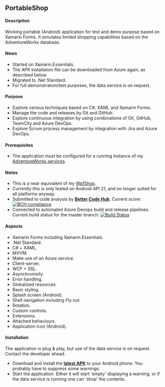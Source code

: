 ## PortableShop

#### Description
Working portable (Android) application for test and demo purpose based on Xamarin Forms. It simulates limited shopping capabilities based on the AdventureWorks database.

#### News
* Started on Xamarin.Essentials.
* The APK installation file can be downloaded from Azure again, as described below.
* Migrated to .Net Standard.
* For full demonstration/test purposes, the data service is on request.

#### Purpose
* Explore various techniques based on C#, XAML and Xamarin Forms.
* Manage the code and releases by Git and GitHub.
* Explore continuous integration by using combinations of Git, GitHub, TeamCity and Azure DevOps.
* Explore Scrum process management by integration with Jira and Azure DevOps.

#### Prerequisites
* The application must be configured for a running instance of my [AdventureWorks services](https://github.com/a-einstein/AdventureWorks/blob/master/README.md).

#### Notes
* This is a near equivalent of my [WpfShop](https://github.com/a-einstein/WpfShop).
* Currently this is only tested on Android API 21, and no longer suited for all platforms anyway.
* Submitted to code analysis by **[Better Code Hub](https://bettercodehub.com)**. Current score: [![BCH compliance](https://bettercodehub.com/edge/badge/a-einstein/PortableShop)](https://bettercodehub.com)
* Connected to automated Azure Devops build and release pipelines. Current build status for the master branch: [![Build Status](https://dev.azure.com/RcsProjects/PortableShop/_apis/build/status/Build%20APK?branchName=master)](https://dev.azure.com/RcsProjects/PortableShop/_build/latest?definitionId=13&branchName=master)

#### Aspects
* Xamarin Forms including Xamarin.Essentials.
* .Net Standard.
* C# + XAML.
* MVVM.
* Make use of an Azure service.
* Client-server.
* WCF + SSL.
* Asynchronisity.
* Error handling.
* Globalized resources.
* Basic styling.
* Splash screen (Android).
* Shell navigation including Fly out.
* Rotation.
* Custom controls.
* Extensions.
* Attached behaviours.
* Application icon (Android).

#### Installation
The application is plug & play, but use of the data service is on request. Contact the developer ahead. 
* Download and install the **[latest APK](https://rcsadventureworac85.blob.core.windows.net/portableshop-releases/latest/RCS.CyclOne.apk)** to your Android phone. You probably have to suppress some warnings.
* Start the application. Either it will start 'empty' displaying a warning, or if the data service is running one can 'shop' the contents.

